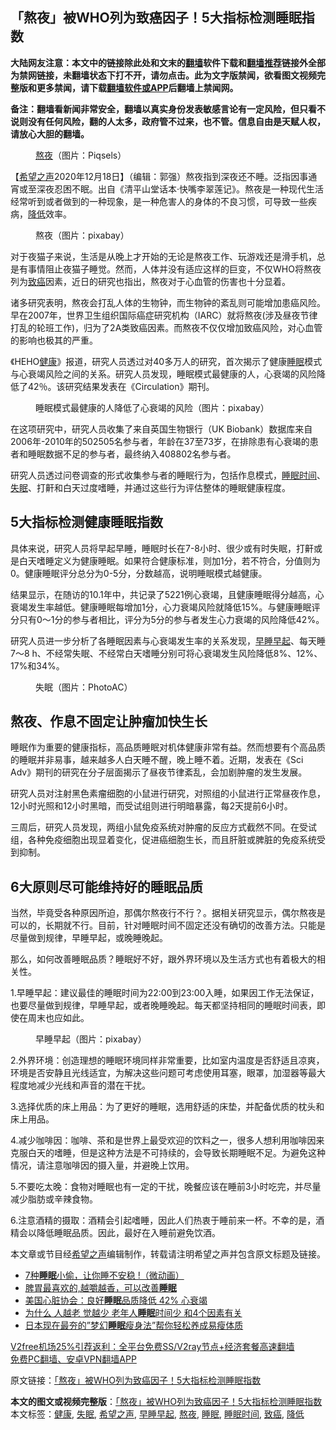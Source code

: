  <h2>「熬夜」被WHO列为致癌因子！5大指标检测睡眠指数</h2> <p class="notice"><b>大陆网友注意：本文中的链接除此处和文末的<a href="https://github.com/bannedbook/fanqiang" >翻墙</a>软件下载和<a href="https://github.com/killgcd/justmysocks/blob/master/README.md">翻墙推荐</a>链接外全部为禁网链接，未翻墙状态下打不开，请勿点击。此为文字版禁闻，欲看图文视频完整版和更多禁闻，请下载<a href="https://github.com/bannedbook/fanqiang">翻墙软件或APP</a>后翻墙上禁闻网。</p><p>备注：翻墙看新闻非常安全，翻墙以真实身份发表敏感言论有一定风险，但只看不说则没有任何风险，翻的人太多，政府管不过来，也不管。信息自由是天赋人权，请放心大胆的翻墙。</b></p>  <div class="entry"> <figure><figcaption><a href="https://www.bannedbook.org/bnews/tag/%E7%86%AC%E5%A4%9C/" class="st_tag internal_tag" rel="tag" title="标签 熬夜 下的日志">熬夜</a>（图片：Piqsels）</figcaption></figure> <p>【<span class='wp_keywordlink_affiliate'><a href="https://www.soundofhope.org" title="希望之声" target="_blank">希望之声</a></span>2020年12月18日】（编辑：郭强）熬夜指到深夜还不睡。泛指因事通宵或至深夜忍困不眠。出自《清平山堂话本·快嘴李翠莲记》。熬夜是一种现代生活经常听到或者做到的一种现象，是一种危害人的身体的不良习惯，可导致一些疾病，<a href="https://www.bannedbook.org/bnews/tag/%E9%99%8D%E4%BD%8E/" class="st_tag internal_tag" rel="tag" title="标签 降低 下的日志">降低</a>效率。</p> <figure><figcaption>熬夜（图片：pixabay）</figcaption></figure> <p>对于夜猫子来说，生活是从晚上才开始的无论是熬夜工作、玩游戏还是滑手机，总是有事情阻止夜猫子睡觉。然而，人体并没有适应这样的巨变，不仅WHO将熬夜列为<a href="https://www.bannedbook.org/bnews/tag/%e8%87%b4%e7%99%8c/" class="st_tag internal_tag" rel="tag" title="标签 致癌 下的日志">致癌</a>因素，近日的研究也指出，熬夜对于心血管的伤害也十分显着。</p> <p>诸多研究表明，熬夜会打乱人体的生物钟，而生物钟的紊乱则可能增加患癌风险。早在2007年，世界卫生组织国际癌症研究机构（IARC）就将熬夜(涉及昼夜节律打乱的轮班工作)，归为了2A类致癌因素。而熬夜不仅仅增加致癌风险，对心血管的影响也极其的严重。</p> <p>《HEHO<a href="https://www.bannedbook.org/bnews/tag/%e5%81%a5%e5%ba%b7/" class="st_tag internal_tag" rel="tag" title="标签 健康 下的日志">健康</a>》报道，研究人员透过对40多万人的研究，首次揭示了健康<a href="https://www.bannedbook.org/bnews/tag/%e7%9d%a1%e7%9c%a0/" class="st_tag internal_tag" rel="tag" title="标签 睡眠 下的日志">睡眠</a>模式与心衰竭风险之间的关系。研究人员发现，睡眠模式最健康的人，心衰竭的风险降低了42％。该研究结果发表在《Circulation》期刊。</p> <figure><figcaption>睡眠模式最健康的人降低了心衰竭的风险（图片：pixabay）</figcaption></figure> <p>在这项研究中，研究人员收集了来自英国生物银行（UK Biobank）数据库来自2006年-2010年的502505名参与者，年龄在37至73岁，在排除患有心衰竭的患者和睡眠数据不足的参与者，最终纳入408802名参与者。</p>  <p>研究人员透过问卷调查的形式收集参与者的睡眠行为，包括作息模式，<a href="https://www.bannedbook.org/bnews/tag/%E7%9D%A1%E7%9C%A0%E6%97%B6%E9%97%B4/" class="st_tag internal_tag" rel="tag" title="标签 睡眠时间 下的日志">睡眠时间</a>、<a href="https://www.bannedbook.org/bnews/tag/%e5%a4%b1%e7%9c%a0/" class="st_tag internal_tag" rel="tag" title="标签 失眠 下的日志">失眠</a>、打鼾和白天过度嗜睡，并通过这些行为评估整体的睡眠健康程度。</p> <h2>5大指标检测健康睡眠指数</h2> <p>具体来说，研究人员将早起早睡，睡眠时长在7-8小时、很少或有时失眠，打鼾或是白天嗜睡定义为健康睡眠。如果符合健康标准，则加1分，若不符合，分值则为0。健康睡眠评分总分为0-5分，分数越高，说明睡眠模式越健康。</p> <p>结果显示，在随访的10.1年中，共记录了5221例心衰竭，且健康睡眠得分越高，心衰竭发生率越低。健康睡眠每增加1分，心力衰竭风险就降低15%。与健康睡眠评分只有0～1分的参与者相比，评分为5分的参与者发生心力衰竭的风险降低42%。</p> <p>研究人员进一步分析了各睡眠因素与心衰竭发生率的关系发现，<a href="https://www.bannedbook.org/bnews/tag/%E6%97%A9%E7%9D%A1%E6%97%A9%E8%B5%B7/" class="st_tag internal_tag" rel="tag" title="标签 早睡早起 下的日志">早睡早起</a>、每天睡7～8 h、不经常失眠、不经常白天嗜睡分别可将心衰竭发生风险降低8%、12%、17%和34%。</p> <figure><figcaption>失眠（图片：PhotoAC）</figcaption></figure> <h2>熬夜、作息不固定让肿瘤加快生长</h2> <p>睡眠作为重要的健康指标，高品质睡眠对机体健康非常有益。然而想要有个高品质的睡眠并非易事，越来越多人白天睡不醒，晚上睡不着。近期，发表在《Sci Adv》期刊的研究在分子层面揭示了昼夜节律紊乱，会加剧肿瘤的发生发展。</p>  <p>研究人员对注射黑色素瘤细胞的小鼠进行研究，对照组的小鼠进行正常昼夜作息，12小时光照和12小时黑暗，而受试组则进行明暗暴露，每2天提前6小时。</p> <p>三周后，研究人员发现，两组小鼠免疫系统对肿瘤的反应方式截然不同。在受试组，各种免疫细胞出现显着变化，促进癌细胞生长，而且肝脏或脾脏的免疫系统受到抑制。</p> <h2>6大原则尽可能维持好的睡眠品质</h2> <p>当然，毕竟受各种原因所迫，那偶尔熬夜行不行？。据相关研究显示，偶尔熬夜是可以的，长期就不行。目前，针对睡眠时间不固定还没有确切的改善方法。只能是尽量做到规律，早睡早起，或晚睡晚起。</p> <p>那么，如何改善睡眠品质？睡眠好不好，跟外界环境以及生活方式也有着极大的相关性。</p> <p>1.早睡早起：建议最佳的睡眠时间为22:00到23:00入睡，如果因工作无法保证，也要尽量做到规律，早睡早起，或者晚睡晚起。每天都坚持相同的睡眠时间表，即使在周末也应如此。</p>  <figure><figcaption>早睡早起（图片：pixabay）</figcaption></figure> <p>2.外界环境：创造理想的睡眠环境同样非常重要，比如室内温度是否舒适且凉爽，环境是否安静且光线适宜，为解决这些问题可考虑使用耳塞，眼罩，加湿器等最大程度地减少光线和声音的潜在干扰。</p> <p>3.选择优质的床上用品：为了更好的睡眠，选用舒适的床垫，并配备优质的枕头和床上用品。</p> <p>4.减少咖啡因：咖啡、茶和是世界上最受欢迎的饮料之一，很多人想利用咖啡因来克服白天的嗜睡，但是这种方法是不可持续的，会导致长期睡眠不足。为避免这种情况，请注意咖啡因的摄入量，并避晚上饮用。</p> <p>5.不要吃太晚：食物对睡眠也有一定的干扰，晚餐应该在睡前3小时吃完，并尽量减少脂肪或辛辣食物。</p> <p>6.注意酒精的摄取：酒精会引起嗜睡，因此人们热衷于睡前来一杯。不幸的是，酒精会以降低睡眠品质。因此，最好在入睡前避免饮酒。</p>  <p>本文章或节目经<a href="https://www.bannedbook.org/bnews/tag/%e5%b8%8c%e6%9c%9b%e4%b9%8b%e5%a3%b0/" class="st_tag internal_tag" rel="tag" title="标签 希望之声 下的日志">希望之声</a>编辑制作，转载请注明希望之声并包含原文标题及链接。</p> <ul class='op-related-articles' title='相关阅读'> <li><a href='https://www.bannedbook.org/bnews/comments/20201217/1449720.html' target='_blank'>7种<b>睡眠</b>小偷，让你睡不安稳 !（微动画）</a></li> <li><a href='https://www.bannedbook.org/bnews/comments/20201214/1447578.html' target='_blank'>脾胃最喜欢的,越嚼越香，可以改善<b>睡眠</b></a></li> <li><a href='https://www.bannedbook.org/bnews/comments/20201210/1445359.html' target='_blank'>美国心脏协会：良好<b>睡眠</b>品质降低 42% 心衰竭</a></li> <li><a href='https://www.bannedbook.org/bnews/health/20201206/1442920.html' target='_blank'>为什么 人越老 觉越少 老年人<b>睡眠</b>时间少 和4个因素有关</a></li> <li><a href='https://www.bannedbook.org/bnews/lifebaike/20201206/1442853.html' target='_blank'>日本现在最夯的”梦幻<b>睡眠</b>瘦身法”帮你轻松养成易瘦体质</a></li> </ul> <p class="texttj"> <a href="https://github.com/bannedbook/fanqiang/wiki/V2ray%E6%9C%BA%E5%9C%BA" target="_blank">V2free机场25%引荐返利：全平台免费SS/V2ray节点+经济套餐高速翻墙</a><br/> <a href="https://github.com/bannedbook/fanqiang/wiki/%E7%A6%81%E9%97%BB%E7%BD%91%E5%AE%89%E5%8D%93%E7%BF%BB%E5%A2%99%E6%96%B0%E9%97%BBAPP" target="_blank">免费PC翻墙、安卓VPN翻墙APP</a></p><p>原文链接：<a class="src_link"  href="https://www.soundofhope.org/post/454885" target="_blank">「熬夜」被WHO列为致癌因子！5大指标检测睡眠指数</a></p><a name='sharetosocial'></a>       <div><b>本文的图文或视频完整版</b>：<a href='https://www.bannedbook.org/bnews/comments/20201219/1450701.html'>「熬夜」被WHO列为致癌因子！5大指标检测睡眠指数</a></div>  </div><!--END ENTRY--> <div class="postfooter"> <div>本文标签：<a href="https://www.bannedbook.org/bnews/tag/%e5%81%a5%e5%ba%b7/" rel="tag">健康</a>, <a href="https://www.bannedbook.org/bnews/tag/%e5%a4%b1%e7%9c%a0/" rel="tag">失眠</a>, <a href="https://www.bannedbook.org/bnews/tag/%e5%b8%8c%e6%9c%9b%e4%b9%8b%e5%a3%b0/" rel="tag">希望之声</a>, <a href="https://www.bannedbook.org/bnews/tag/%E6%97%A9%E7%9D%A1%E6%97%A9%E8%B5%B7/" rel="tag">早睡早起</a>, <a href="https://www.bannedbook.org/bnews/tag/%E7%86%AC%E5%A4%9C/" rel="tag">熬夜</a>, <a href="https://www.bannedbook.org/bnews/tag/%e7%9d%a1%e7%9c%a0/" rel="tag">睡眠</a>, <a href="https://www.bannedbook.org/bnews/tag/%E7%9D%A1%E7%9C%A0%E6%97%B6%E9%97%B4/" rel="tag">睡眠时间</a>, <a href="https://www.bannedbook.org/bnews/tag/%e8%87%b4%e7%99%8c/" rel="tag">致癌</a>, <a href="https://www.bannedbook.org/bnews/tag/%E9%99%8D%E4%BD%8E/" rel="tag">降低</a></div>  </div><!--END POSTFOOTER--> 